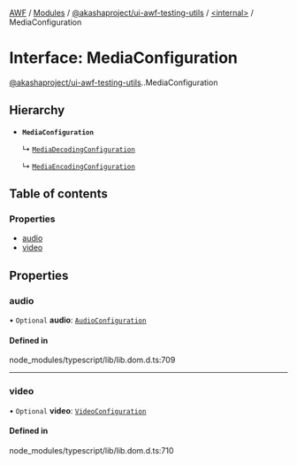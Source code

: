 [AWF](../README.md) / [Modules](../modules.md) / [@akashaproject/ui-awf-testing-utils](../modules/akashaproject_ui_awf_testing_utils.md) / [<internal\>](../modules/akashaproject_ui_awf_testing_utils._internal_.md) / MediaConfiguration

# Interface: MediaConfiguration

[@akashaproject/ui-awf-testing-utils](../modules/akashaproject_ui_awf_testing_utils.md).[<internal>](../modules/akashaproject_ui_awf_testing_utils._internal_.md).MediaConfiguration

## Hierarchy

- **`MediaConfiguration`**

  ↳ [`MediaDecodingConfiguration`](akashaproject_ui_awf_testing_utils._internal_.MediaDecodingConfiguration.md)

  ↳ [`MediaEncodingConfiguration`](akashaproject_ui_awf_testing_utils._internal_.MediaEncodingConfiguration.md)

## Table of contents

### Properties

- [audio](akashaproject_ui_awf_testing_utils._internal_.MediaConfiguration.md#audio)
- [video](akashaproject_ui_awf_testing_utils._internal_.MediaConfiguration.md#video)

## Properties

### audio

• `Optional` **audio**: [`AudioConfiguration`](akashaproject_ui_awf_testing_utils._internal_.AudioConfiguration.md)

#### Defined in

node_modules/typescript/lib/lib.dom.d.ts:709

___

### video

• `Optional` **video**: [`VideoConfiguration`](akashaproject_ui_awf_testing_utils._internal_.VideoConfiguration.md)

#### Defined in

node_modules/typescript/lib/lib.dom.d.ts:710
